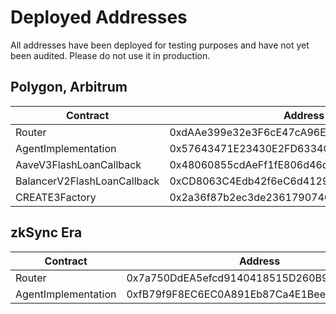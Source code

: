 # Deployed Addresses

All addresses have been deployed for testing purposes and have not yet been audited. Please do not use it in production.

## Polygon, Arbitrum

<table data-full-width="false"><thead><tr><th width="288">Contract</th><th width="567">Address</th></tr></thead><tbody><tr><td>Router</td><td>0xdAAe399e32e3F6cE47cA96E3A5db09f65cAa575a</td></tr><tr><td>AgentImplementation</td><td>0x57643471E23430E2FD6334CBA6aEd85c5cc57281</td></tr><tr><td>AaveV3FlashLoanCallback</td><td>0x48060855cdAeFf1fE806d46dd592606A8F6cA760</td></tr><tr><td>BalancerV2FlashLoanCallback</td><td>0xCD8063C4Edb42f6eC6d41295268D60Fa525401A4</td></tr><tr><td>CREATE3Factory</td><td>0x2a36f87b2ec3de23617907461aa3da0cc4bc3f1f</td></tr></tbody></table>

## zkSync Era

<table><thead><tr><th width="289">Contract</th><th>Address</th></tr></thead><tbody><tr><td>Router</td><td>0x7a750DdEA5efcd9140418515D260B917705F5D1b</td></tr><tr><td>AgentImplementation</td><td>0xfB79f9F8EC6EC0A891Eb87Ca4E1BeedfD8918a33</td></tr></tbody></table>
